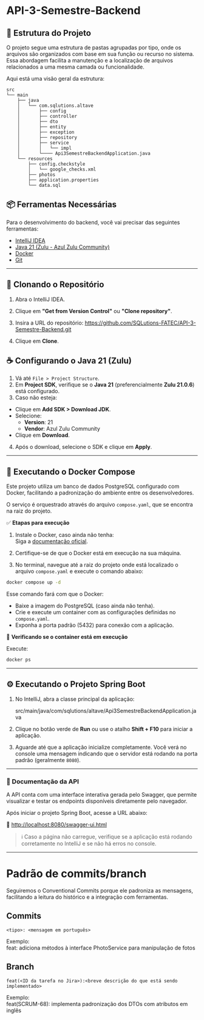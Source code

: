 # API-3-Semestre-Backend

## 🧱 Estrutura do Projeto

O projeto segue uma estrutura de pastas agrupadas por tipo, onde os arquivos são organizados com base em sua função ou recurso no sistema. Essa abordagem facilita a manutenção e a localização de arquivos relacionados a uma mesma camada ou funcionalidade.

Aqui está uma visão geral da estrutura:

```text
src
└── main
    ├── java
    │   └── com.sqlutions.altave
    │       ├── config
    │       ├── controller
    │       ├── dto
    │       ├── entity
    │       ├── exception
    │       ├── repository
    │       ├── service
    │       │   └── impl
    │       └──── Api3SemestreBackendApplication.java                         
    └── resources
        ├── config.checkstyle
        │   └── google_checks.xml
        ├── photos
        ├── application.properties
        └── data.sql
```

## 📦 Ferramentas Necessárias

Para o desenvolvimento do backend, você vai precisar das seguintes ferramentas:

- [IntelliJ IDEA](https://www.jetbrains.com/idea/)
- [Java 21 (Zulu - Azul Zulu Community)](https://www.azul.com/downloads/)
- [Docker](https://www.docker.com/)
- [Git](https://git-scm.com/)

---

## 🔽 Clonando o Repositório

1. Abra o IntelliJ IDEA.
2. Clique em **"Get from Version Control"** ou **"Clone repository"**.
3. Insira a URL do repositório:
   https://github.com/SQLutions-FATEC/API-3-Semestre-Backend.git

4. Clique em **Clone**.

## ☕ Configurando o Java 21 (Zulu)

1. Vá até `File > Project Structure`.
2. Em **Project SDK**, verifique se o **Java 21** (preferencialmente **Zulu 21.0.6**) está configurado.
3. Caso não esteja:
- Clique em **Add SDK > Download JDK**.
- Selecione:
    - **Version**: 21
    - **Vendor**: Azul Zulu Community
- Clique em **Download**.
4. Após o download, selecione o SDK e clique em **Apply**.

---

## 🐳 Executando o Docker Compose

Este projeto utiliza um banco de dados PostgreSQL configurado com Docker, facilitando a padronização do ambiente entre os desenvolvedores.

O serviço é orquestrado através do arquivo `compose.yaml`, que se encontra na raiz do projeto.

✅ **Etapas para execução**

1. Instale o Docker, caso ainda não tenha:  
   Siga a [documentação oficial](https://docs.docker.com/get-docker/).

2. Certifique-se de que o Docker está em execução na sua máquina.

3. No terminal, navegue até a raiz do projeto onde está localizado o arquivo `compose.yaml` e execute o comando abaixo:

```bash
docker compose up -d
```
Esse comando fará com que o Docker:

- Baixe a imagem do PostgreSQL (caso ainda não tenha).
- Crie e execute um container com as configurações definidas no `compose.yaml`.
- Exponha a porta padrão (5432) para conexão com a aplicação.

🔎 **Verificando se o container está em execução**

Execute:

```bash
docker ps
```

---

## ⚙️ Executando o Projeto Spring Boot

1. No IntelliJ, abra a classe principal da aplicação:

   src/main/java/com/sqlutions/altave/Api3SemestreBackendApplication.java

2. Clique no botão verde de **Run** ou use o atalho **Shift + F10** para iniciar a aplicação.

3. Aguarde até que a aplicação inicialize completamente. Você verá no console uma mensagem indicando que o servidor está rodando na porta padrão (geralmente `8080`).

---

### 📄 Documentação da API

A API conta com uma interface interativa gerada pelo Swagger, que permite visualizar e testar os endpoints disponíveis diretamente pelo navegador.

Após iniciar o projeto Spring Boot, acesse a URL abaixo:

🔗 [http://localhost:8080/swagger-ui.html](http://localhost:8080/swagger-ui.html)

> ℹ️ Caso a página não carregue, verifique se a aplicação está rodando corretamente no IntelliJ e se não há erros no console.

---

# Padrão de commits/branch

Seguiremos o Conventional Commits porque ele padroniza as mensagens, facilitando a leitura do histórico e a integração com ferramentas.

## Commits

`<tipo>: <mensagem em português>`

Exemplo:<br>
feat: adiciona métodos à interface PhotoService para manipulação de fotos

## Branch

`feat(<ID da tarefa no Jira>):<breve descrição do que está sendo implementado>`

Exemplo:<br>
feat(SCRUM-68): implementa padronização dos DTOs com atributos em inglês






